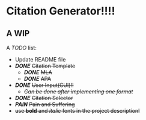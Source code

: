 # Citation Generator!!!!

## A WIP

A *TODO* list:
- Update README file
- ***DONE*** ~~Citation Template~~
    - ***DONE*** ~~MLA~~
    - ***DONE*** ~~APA~~
- ***DONE*** ~~User Input(CUI)!!~~
  - ~~*Can be done after implementing one format*~~
- ***DONE*** ~~Citation Selector~~
- ***PAIN*** ~~Pain and Suffering~~
- ~~use **bold** and *italic* fonts in the project description!~~
